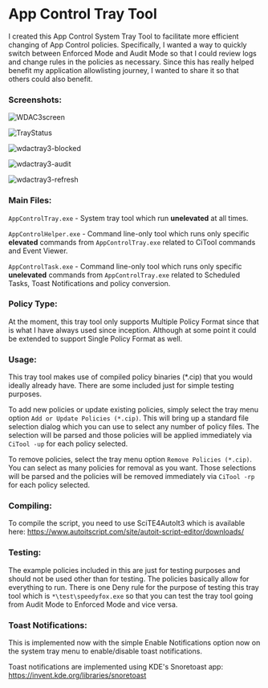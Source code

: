 # App Control Tray Tool

I created this App Control System Tray Tool to facilitate more efficient changing of App Control policies. Specifically, I wanted a way to quickly switch between Enforced Mode and Audit Mode so that I could review logs and change rules in the policies as necessary. Since this has really helped benefit my application allowlisting journey, I wanted to share it so that others could also benefit. 

### Screenshots:

![WDAC3screen](https://github.com/user-attachments/assets/e3294dd1-3eb1-4b38-8899-7c935303b7b9)

![TrayStatus](https://github.com/user-attachments/assets/2ddac0cc-cfb0-4c5c-a30b-23f0be3e7d14)

![wdactray3-blocked](https://github.com/user-attachments/assets/ce6f04dd-0dc9-443b-8a92-2ad825670b64)

![wdactray3-audit](https://github.com/user-attachments/assets/55cf14b9-707c-40b0-94c8-b0f95d01c71d)

![wdactray3-refresh](https://github.com/user-attachments/assets/2690a8bf-2a20-4a75-bbb3-bec39526443e)


### Main Files:

`AppControlTray.exe` - System tray tool which run **unelevated** at all times.

`AppControlHelper.exe` - Command line-only tool which runs only specific **elevated** commands from `AppControlTray.exe` related to CiTool commands and Event Viewer.

`AppControlTask.exe` - Command line-only tool which runs only specific **unelevated** commands from `AppControlTray.exe` related to Scheduled Tasks, Toast Notifications and policy conversion.

### Policy Type:

At the moment, this tray tool only supports Multiple Policy Format since that is what I have always used since inception. Although at some point it could be extended to support Single Policy Format as well.

### Usage:

This tray tool makes use of compiled policy binaries (*.cip) that you would ideally already have. There are some included just for simple testing purposes.

To add new policies or update existing policies, simply select the tray menu option `Add or Update Policies (*.cip)`. This will bring up a standard file selection dialog which you can use to select any number of policy files. The selection will be parsed and those policies will be applied immediately via `CiTool -up` for each policy selected.

To remove policies, select the tray menu option `Remove Policies (*.cip)`. You can select as many policies for removal as you want. Those selections will be parsed and the policies will be removed immediately via `CiTool -rp` for each policy selected.


### Compiling:

To compile the script, you need to use SciTE4AutoIt3 which is available here: https://www.autoitscript.com/site/autoit-script-editor/downloads/


### Testing:

The example policies included in this are just for testing purposes and should not be used other than for testing.
The policies basically allow for everything to run. There is one Deny rule for the purpose of testing this tray tool
which is `*\test\speedyfox.exe` so that you can test the tray tool going from Audit Mode to Enforced Mode and vice versa.


### Toast Notifications:

This is implemented now with the simple Enable Notifications option now on the system tray menu to enable/disable toast notifications.

Toast notifications are implemented using KDE's Snoretoast app:
https://invent.kde.org/libraries/snoretoast
